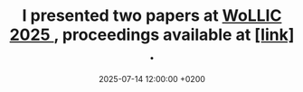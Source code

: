 ---
title: >-
   I presented two papers at <a href="https://wollic2025.github.io" target="_blank">WoLLIC 2025 </a>, proceedings available at <a href="https://link.springer.com/book/10.1007/978-3-031-99536-1" target="_blank">[link] </a>.
date: 2025-07-14 12:00:00 +0200
---